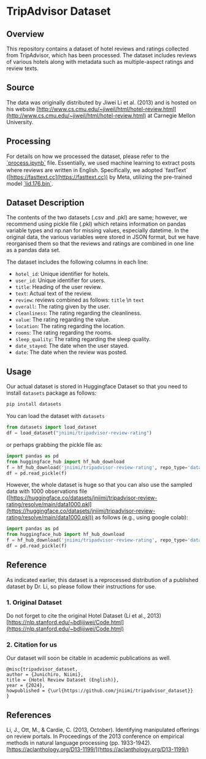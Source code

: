 # TripAdvisor Dataset

## Overview
This repository contains a dataset of hotel reviews and ratings collected from TripAdvisor, which has been processed. The dataset includes reviews of various hotels along with metadata such as multiple-aspect ratings and review texts.

## Source
The data was originally distributed by Jiwei Li et al. (2013) and is hosted on his website [http://www.cs.cmu.edu/~jiweil/html/hotel-review.html](http://www.cs.cmu.edu/~jiweil/html/hotel-review.html) at Carnegie Mellon University.

## Processing
For details on how we processed the dataset, please refer to the [\`process.ipynb\`](https://github.com/jniimi/tripadvisor_dataset/blob/main/process.ipynb) file. Essentially, we used machine learning to extract posts where reviews are written in English. Specifically, we adopted \`fastText\`　([https://fasttext.cc](https://fasttext.cc)) by Meta, utilizing the pre-trained model [\`lid.176.bin\`](https://dl.fbaipublicfiles.com/fasttext/supervised-models/lid.176.bin).

## Dataset Description
The contents of the two datasets (.csv and .pkl) are same; however, we recommend using pickle file (.pkl) which retains information on pandas variable types and np.nan for missing values, especially datetime. In the original data, the various variables were stored in JSON format, but we have reorganised them so that the reviews and ratings are combined in one line as a pandas data set.

The dataset includes the following columns in each line:
- `hotel_id`: Unique identifier for hotels.
- `user_id`: Unique identifier for users.
- `title`: Heading of the user review.
- `text`: Actual text of the review.
- `review`: reviews combined as follows: `title` \n `text`
- `overall`: The rating given by the user.
- `cleanliness`: The rating regarding the cleanliness.
- `value`: The rating regarding the value.
- `location`:  The rating regarding the location.
- `rooms`:  The rating regarding the rooms.
- `sleep_quality`:  The rating regarding the sleep quality.
- `date_stayed`: The date when the user stayed.
- `date`: The date when the review was posted.

## Usage
Our actual dataset is stored in Huggingface Dataset so that you need to install `datasets` package as follows:
```bash
pip install datasets
```
You can load the dataset with `datasets`
```python
from datasets import load_dataset
df = load_dataset("jniimi/tripadvisor-review-rating")
```
or perhaps grabbing the pickle file as:
```python
import pandas as pd
from huggingface_hub import hf_hub_download
f = hf_hub_download('jniimi/tripadvisor-review-rating', repo_type='dataset', filename='data.pkl')
df = pd.read_pickle(f)
```

However, the whole dataset is huge so that you can also use the sampled data with 1000 observations file ([https://huggingface.co/datasets/jniimi/tripadvisor-review-rating/resolve/main/data1000.pkl](https://huggingface.co/datasets/jniimi/tripadvisor-review-rating/resolve/main/data1000.pkl)) as follows (e.g., using google colab):
```python
import pandas as pd
from huggingface_hub import hf_hub_download
f = hf_hub_download('jniimi/tripadvisor-review-rating', repo_type='dataset', filename='data1000.pkl')
df = pd.read_pickle(f)
```

## Reference
As indicated earlier, this dataset is a reprocessed distribution of a published dataset by Dr. Li, so please follow their instructions for use.

### 1. Original Dataset
Do not forget to cite the original Hotel Dataset (Li et al., 2013) [https://nlp.stanford.edu/~bdlijiwei/Code.html](https://nlp.stanford.edu/~bdlijiwei/Code.html)

### 2. Citation for us
Our dataset will soon be citable in academic publications as well.
```
@misc{tripadvisor_dataset,
author = {Junichiro, Niimi},
title = {Hotel Review Dataset (English)},
year = {2024},
howpublished = {\url{https://github.com/jniimi/tripadvisor_dataset}}
}
```

## References
Li, J., Ott, M., & Cardie, C. (2013, October). Identifying manipulated offerings on review portals. In Proceedings of the 2013 conference on empirical methods in natural language processing (pp. 1933-1942). [https://aclanthology.org/D13-1199/](https://aclanthology.org/D13-1199/)